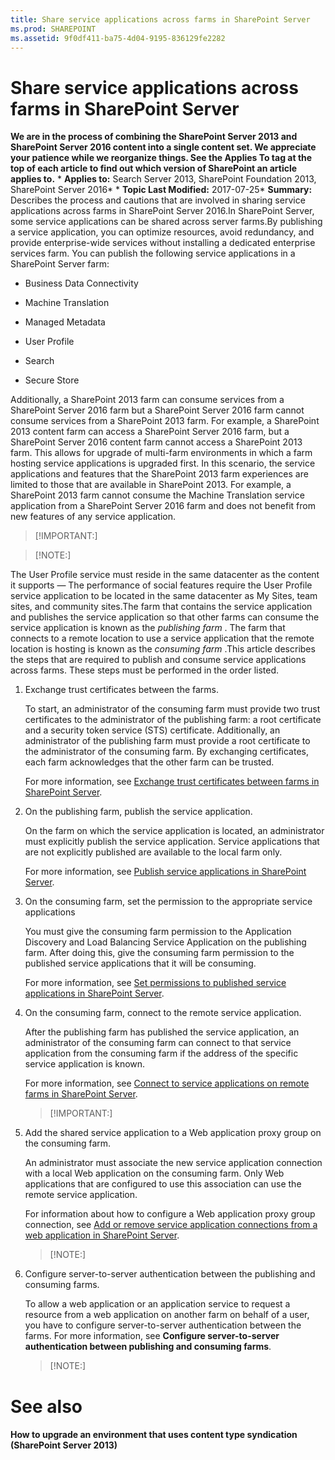 ```yaml
---
title: Share service applications across farms in SharePoint Server
ms.prod: SHAREPOINT
ms.assetid: 9f0df411-ba75-4d04-9195-836129fe2282
---
```



# Share service applications across farms in SharePoint Server
 **We are in the process of combining the SharePoint Server 2013 and SharePoint Server 2016 content into a single content set. We appreciate your patience while we reorganize things. See the Applies To tag at the top of each article to find out which version of SharePoint an article applies to.** * **Applies to:** Search Server 2013, SharePoint Foundation 2013, SharePoint Server 2016*  * **Topic Last Modified:** 2017-07-25* **Summary:** Describes the process and cautions that are involved in sharing service applications across farms in SharePoint Server 2016.In SharePoint Server, some service applications can be shared across server farms.By publishing a service application, you can optimize resources, avoid redundancy, and provide enterprise-wide services without installing a dedicated enterprise services farm. You can publish the following service applications in a SharePoint Server farm:
- Business Data Connectivity
    
  
- Machine Translation
    
  
- Managed Metadata
    
  
- User Profile
    
  
- Search
    
  
- Secure Store
    
  
Additionally, a SharePoint 2013 farm can consume services from a SharePoint Server 2016 farm but a SharePoint Server 2016 farm cannot consume services from a SharePoint 2013 farm. For example, a SharePoint 2013 content farm can access a SharePoint Server 2016 farm, but a SharePoint Server 2016 content farm cannot access a SharePoint 2013 farm. This allows for upgrade of multi-farm environments in which a farm hosting service applications is upgraded first. In this scenario, the service applications and features that the SharePoint 2013 farm experiences are limited to those that are available in SharePoint 2013. For example, a SharePoint 2013 farm cannot consume the Machine Translation service application from a SharePoint Server 2016 farm and does not benefit from new features of any service application.
> [!IMPORTANT:]

  
    
    


> [!NOTE:]

  
    
    

The User Profile service must reside in the same datacenter as the content it supports — The performance of social features require the User Profile service application to be located in the same datacenter as My Sites, team sites, and community sites.The farm that contains the service application and publishes the service application so that other farms can consume the service application is known as the  *publishing farm*  . The farm that connects to a remote location to use a service application that the remote location is hosting is known as the *consuming farm*  .This article describes the steps that are required to publish and consume service applications across farms. These steps must be performed in the order listed.
1. Exchange trust certificates between the farms.
    
    To start, an administrator of the consuming farm must provide two trust certificates to the administrator of the publishing farm: a root certificate and a security token service (STS) certificate. Additionally, an administrator of the publishing farm must provide a root certificate to the administrator of the consuming farm. By exchanging certificates, each farm acknowledges that the other farm can be trusted. 
    
    For more information, see  [Exchange trust certificates between farms in SharePoint Server](html/exchange-trust-certificates-between-farms-in-sharepoint-server.md).
    
  
2. On the publishing farm, publish the service application.
    
    On the farm on which the service application is located, an administrator must explicitly publish the service application. Service applications that are not explicitly published are available to the local farm only.
    
    For more information, see  [Publish service applications in SharePoint Server](html/publish-service-applications-in-sharepoint-server.md).
    
  
3. On the consuming farm, set the permission to the appropriate service applications
    
    You must give the consuming farm permission to the Application Discovery and Load Balancing Service Application on the publishing farm. After doing this, give the consuming farm permission to the published service applications that it will be consuming.
    
    For more information, see  [Set permissions to published service applications in SharePoint Server](html/set-permissions-to-published-service-applications-in-sharepoint-server.md).
    
  
4. On the consuming farm, connect to the remote service application.
    
    After the publishing farm has published the service application, an administrator of the consuming farm can connect to that service application from the consuming farm if the address of the specific service application is known. 
    
    For more information, see  [Connect to service applications on remote farms in SharePoint Server](html/connect-to-service-applications-on-remote-farms-in-sharepoint-server.md).
    
    
    
    > [!IMPORTANT:]
      
5. Add the shared service application to a Web application proxy group on the consuming farm.
    
    An administrator must associate the new service application connection with a local Web application on the consuming farm. Only Web applications that are configured to use this association can use the remote service application. 
    
    For information about how to configure a Web application proxy group connection, see  [Add or remove service application connections from a web application in SharePoint Server](html/add-or-remove-service-application-connections-from-a-web-application-in-sharepoi.md).
    
    
    
    > [!NOTE:]
      
6. Configure server-to-server authentication between the publishing and consuming farms.
    
    To allow a web application or an application service to request a resource from a web application on another farm on behalf of a user, you have to configure server-to-server authentication between the farms. For more information, see **Configure server-to-server authentication between publishing and consuming farms**.
    
    
    
    > [!NOTE:]
      

# See also

#### 

 **How to upgrade an environment that uses content type syndication (SharePoint Server 2013)**
  
    
    

  
    
    

